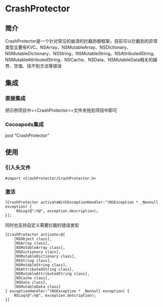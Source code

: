 # CrashProtector

## 简介
CrashProtector是一个针对常见的崩溃的拦截防御框架，目前可以拦截到的异常类型主要有KVC、NSArray、NSMutableArray、NSDictionary、NSMutableDictionary、NSString、NSMutableString、NSAttributedString、NSMutableAttributedString、NSCache、NSData、NSMutableData相关的越界、空值、找不到方法等错误

## 集成
### 直接集成
把示例项目中==CrashProtector==文件夹拖到项目中即可
### Cocoapods集成
pod "CrashProtector"

## 使用
### 引入头文件
`#import <CrashProtector/CrashProtector.h>`
### 激活
```objc
[CrashProtector activateWithExceptionHandler:^(NSException * _Nonnull exception) {
     NSLog(@"⚠️%@", exception.description);
}];
```
同时也支持自定义需要拦截的错误类型
```
[CrashProtector activate:@[
    [NSObject class],
    [NSArray class],
    [NSMutableArray class],
    [NSDictionary class],
    [NSMutableDictionary class],
    [NSString class],
    [NSMutableString class],
    [NSAttributedString class],
    [NSMutableAttributedString class],
    [NSCache class],
    [NSData class],
    [NSMutableData class]
] exceptionHandler:^(NSException * _Nonnull exception) {
    NSLog(@"⚠️%@", exception.description);
}]
```
